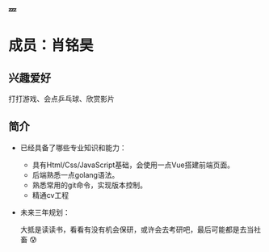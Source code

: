 ### :zzz:

# 成员：肖铭昊

## 兴趣爱好

打打游戏、会点乒乓球、欣赏影片

## 简介

- 已经具备了哪些专业知识和能力：

  - 具有Html/Css/JavaScript基础，会使用一点Vue搭建前端页面。
  - 后端熟悉一点golang语法。
  - 熟悉常用的git命令，实现版本控制。
  - 精通cv工程

- 未来三年规划：

  大抵是读读书，看看有没有机会保研，或许会去考研吧，最后可能都是去当社畜 😰